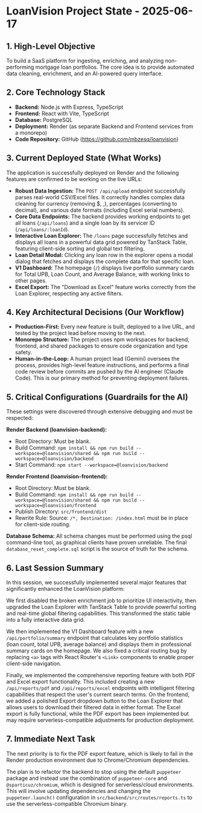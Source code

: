 # LoanVision Project State - 2025-06-17

## 1. High-Level Objective
To build a SaaS platform for ingesting, enriching, and analyzing non-performing mortgage loan portfolios. The core idea is to provide automated data cleaning, enrichment, and an AI-powered query interface.

## 2. Core Technology Stack
- **Backend:** Node.js with Express, TypeScript
- **Frontend:** React with Vite, TypeScript
- **Database:** PostgreSQL
- **Deployment:** Render (as separate Backend and Frontend services from a monorepo)
- **Code Repository:** GitHub (https://github.com/mbzesq/loanvision)

## 3. Current Deployed State (What Works)
The application is successfully deployed on Render and the following features are confirmed to be working on the live URLs:

- **Robust Data Ingestion:** The `POST /api/upload` endpoint successfully parses real-world CSV/Excel files. It correctly handles complex data cleaning for currency (removing $, ,), percentages (converting to decimal), and various date formats (including Excel serial numbers).
- **Core Data Endpoints:** The backend provides working endpoints to get all loans (`/api/loans`) and a single loan by its servicer ID (`/api/loans/:loanId`).
- **Interactive Loan Explorer:** The `/loans` page successfully fetches and displays all loans in a powerful data grid powered by TanStack Table, featuring client-side sorting and global text filtering.
- **Loan Detail Modal:** Clicking any loan row in the explorer opens a modal dialog that fetches and displays the complete data for that specific loan.
- **V1 Dashboard:** The homepage (`/`) displays live portfolio summary cards for Total UPB, Loan Count, and Average Balance, with working links to other pages.
- **Excel Export:** The "Download as Excel" feature works correctly from the Loan Explorer, respecting any active filters.

## 4. Key Architectural Decisions (Our Workflow)
- **Production-First:** Every new feature is built, deployed to a live URL, and tested by the project lead before moving to the next.
- **Monorepo Structure:** The project uses npm workspaces for backend, frontend, and shared packages to ensure code organization and type safety.
- **Human-in-the-Loop:** A human project lead (Gemini) oversees the process, provides high-level feature instructions, and performs a final code review before commits are pushed by the AI engineer (Claude Code). This is our primary method for preventing deployment failures.

## 5. Critical Configurations (Guardrails for the AI)
These settings were discovered through extensive debugging and must be respected:

**Render Backend (loanvision-backend):**
- Root Directory: Must be blank.
- Build Command: `npm install && npm run build --workspace=@loanvision/shared && npm run build --workspace=@loanvision/backend`
- Start Command: `npm start --workspace=@loanvision/backend`

**Render Frontend (loanvision-frontend):**
- Root Directory: Must be blank.
- Build Command: `npm install && npm run build --workspace=@loanvision/shared && npm run build --workspace=@loanvision/frontend`
- Publish Directory: `src/frontend/dist`
- Rewrite Rule: Source: `/*, Destination: /index.html` must be in place for client-side routing.

**Database Schema:** All schema changes must be performed using the psql command-line tool, as graphical clients have proven unreliable. The final `database_reset_complete.sql` script is the source of truth for the schema.

## 6. Last Session Summary
In this session, we successfully implemented several major features that significantly enhanced the LoanVision platform:

We first disabled the broken enrichment job to prioritize UI interactivity, then upgraded the Loan Explorer with TanStack Table to provide powerful sorting and real-time global filtering capabilities. This transformed the static table into a fully interactive data grid.

We then implemented the V1 Dashboard feature with a new `/api/portfolio/summary` endpoint that calculates key portfolio statistics (loan count, total UPB, average balance) and displays them in professional summary cards on the homepage. We also fixed a critical routing bug by replacing `<a>` tags with React Router's `<Link>` components to enable proper client-side navigation.

Finally, we implemented the comprehensive reporting feature with both PDF and Excel export functionality. This included creating a new `/api/reports/pdf` and `/api/reports/excel` endpoints with intelligent filtering capabilities that respect the user's current search terms. On the frontend, we added a polished Export dropdown button to the Loan Explorer that allows users to download their filtered data in either format. The Excel export is fully functional, while the PDF export has been implemented but may require serverless-compatible adjustments for production deployment.

## 7. Immediate Next Task
The next priority is to fix the PDF export feature, which is likely to fail in the Render production environment due to Chrome/Chromium dependencies.

The plan is to refactor the backend to stop using the default `puppeteer` package and instead use the combination of `puppeteer-core` and `@sparticuz/chromium`, which is designed for serverless/cloud environments. This will involve updating dependencies and changing the `puppeteer.launch()` configuration in `src/backend/src/routes/reports.ts` to use the serverless-compatible Chromium binary.